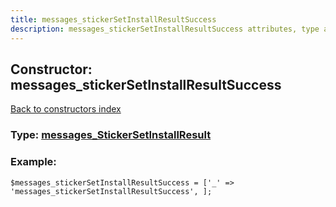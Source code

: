 ```yaml
---
title: messages_stickerSetInstallResultSuccess
description: messages_stickerSetInstallResultSuccess attributes, type and example
---
```

## Constructor: messages\_stickerSetInstallResultSuccess  
[Back to constructors index](index.md)






### Type: [messages\_StickerSetInstallResult](../types/messages_StickerSetInstallResult.md)


### Example:

```
$messages_stickerSetInstallResultSuccess = ['_' => 'messages_stickerSetInstallResultSuccess', ];
```